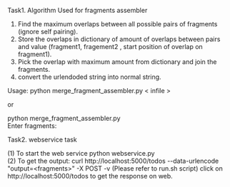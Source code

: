 Task1.
Algorithm Used for fragments assembler
1. Find the maximum overlaps between all possible pairs of fragments (ignore self pairing).
2. Store the overlaps in dictionary of amount of overlaps between pairs and value (fragment1, fragement2 , start position of overlap on fragment1).
3. Pick the overlap with maximum amount from dictionary and join the fragments.
4. convert the urlendoded string into normal string.

Usage: 
python merge_fragment_assembler.py 	&lt; infile	&gt; <br>
 
or
<br>

python merge_fragment_assembler.py <br>
Enter fragments:

Task2. webservice task

(1) To start the web service 
python webservice.py <br>
(2) To get the output:
curl http://localhost:5000/todos --data-urlencode "output=&lt;fragments&gt;" -X POST -v    (Please refer to run.sh script)
click on http://localhost:5000/todos to get the response on web.
